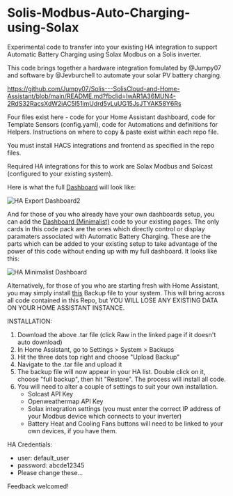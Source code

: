 # Solis-Modbus-Auto-Charging-using-Solax

Experimental code to transfer into your existing HA integration to support Automatic Battery Charging using Solax Modbus on a Solis inverter.  

This code brings together a hardware integration fomulated by @Jumpy07 and software by @Jevburchell to automate your solar PV battery charging.  

https://github.com/Jumpy07/Solis---SolisCloud-and-Home-Assistant/blob/main/README.md?fbclid=IwAR1A36MUN4-2RdS32RacsXdW2iAC5l51imUdrd5vLuUG15JsJTYAK58Y6Rs

Four files exist here - code for your Home Assistant dashboard, code for Template Sensors (config.yaml), code for Automations and definitions for Helpers.  Instructions on where to copy & paste exist within each repo file.

You must install HACS integrations and frontend as specified in the repo files.

Required HA integrations for this to work are Solax Modbus and Solcast (configured to your existing system).

Here is what the full [Dashboard](https://github.com/jevburchell/Solis-Modbus-Auto-Charging-using-Solax/blob/main/Dashboard) will look like:

![HA Export Dashboard2](https://github.com/jevburchell/Solis-Modbus-Auto-Charging-using-Solax/assets/128035411/451abbf0-af92-4203-b706-1d481615832e)

And for those of you who already have your own dashboards setup, you can add the [Dashboard (Minimalist)](https://github.com/jevburchell/Solis-Modbus-Auto-Charging-using-Solax/blob/main/Dashboard%20(Minimalist)) code to your existing pages.  The only cards in this code pack are the ones which directly control or display paramaters associated with Automatic Battery Charging.  These are the parts which can be added to your existing setup to take advantage of the power of this code without ending up with my full dashboard.  It looks like this:

![HA Minimalist Dashboard](https://github.com/jevburchell/Solis-Modbus-Auto-Charging-using-Solax/assets/128035411/7388e7b2-9a84-4611-a3ab-7f69d628d7d9)

Alternatively, for those of you who are starting fresh with Home Assistant, you may simply install [this](https://github.com/jevburchell/Solis-Modbus-Auto-Charging-using-Solax/blob/main/HA%20Solis%20Solax%20Automation%20Backup%201.6.23.tar) Backup file to your system.  This will bring across all code contained in this Repo, but YOU WILL LOSE ANY EXISTING DATA ON YOUR HOME ASSISTANT INSTANCE.  

INSTALLATION:

1. Download the above .tar file (click Raw in the linked page if it doesn't auto download)
2. In Home Assistant, go to Settings > System > Backups
3. Hit the three dots top right and choose "Upload Backup"
4. Navigate to the .tar file and upload it
5. The backup file will now appear in your HA list.  Double click on it, choose "full backup", then hit "Restore".  The process will install all code.
6. You will need to alter a couple of settings to suit your own installation.  
    - Solcast API Key
    - Openweathermap API Key
    - Solax integration settings (you must enter the correct IP address of your Modbus device which connects to your inverter)
    - Battery Heat and Cooling Fans buttons will need to be linked to your own devices, if you have them.

HA Credentials: 
* user: default_user
* password: abcde12345
* Please change these...
    
Feedback welcomed!
